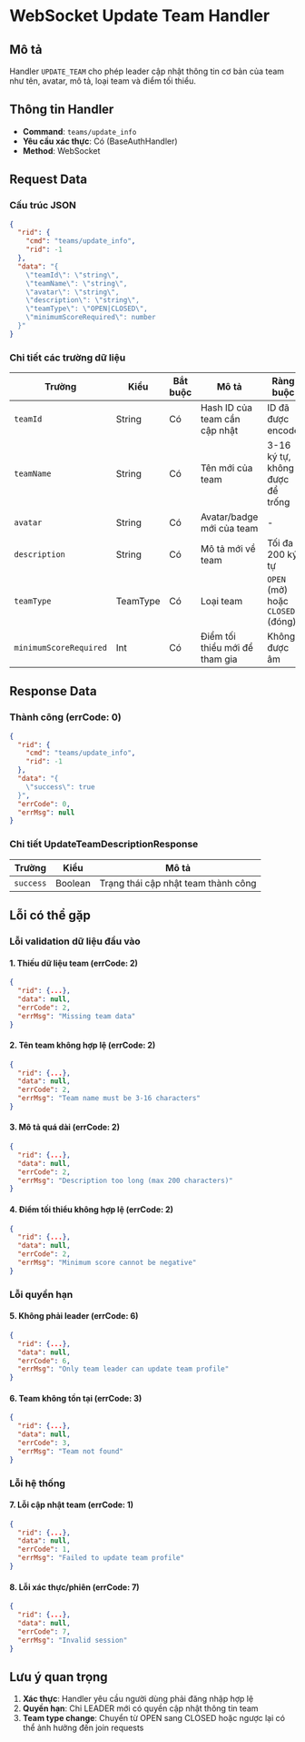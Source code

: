 # WebSocket Update Team Handler

## Mô tả
Handler `UPDATE_TEAM` cho phép leader cập nhật thông tin cơ bản của team như tên, avatar, mô tả, loại team và điểm tối thiểu.

## Thông tin Handler
- **Command**: `teams/update_info`
- **Yêu cầu xác thực**: Có (BaseAuthHandler)
- **Method**: WebSocket

## Request Data

### Cấu trúc JSON
```json
{
  "rid": {
    "cmd": "teams/update_info",
    "rid": -1
  },
  "data": "{
    \"teamId\": \"string\",
    \"teamName\": \"string\",
    \"avatar\": \"string\",
    \"description\": \"string\",
    \"teamType\": \"OPEN|CLOSED\",
    \"minimumScoreRequired\": number
  }"
}
```

### Chi tiết các trường dữ liệu

| Trường | Kiểu | Bắt buộc | Mô tả | Ràng buộc |
|--------|------|----------|-------|-----------|
| `teamId` | String | Có | Hash ID của team cần cập nhật | ID đã được encode |
| `teamName` | String | Có | Tên mới của team | 3-16 ký tự, không được để trống |
| `avatar` | String | Có | Avatar/badge mới của team | - |
| `description` | String | Có | Mô tả mới về team | Tối đa 200 ký tự |
| `teamType` | TeamType | Có | Loại team | `OPEN` (mở) hoặc `CLOSED` (đóng) |
| `minimumScoreRequired` | Int | Có | Điểm tối thiểu mới để tham gia | Không được âm |

## Response Data

### Thành công (errCode: 0)
```json
{
  "rid": {
    "cmd": "teams/update_info",
    "rid": -1
  },
  "data": "{
    \"success\": true
  }",
  "errCode": 0,
  "errMsg": null
}
```

### Chi tiết UpdateTeamDescriptionResponse

| Trường | Kiểu | Mô tả |
|--------|------|-------|
| `success` | Boolean | Trạng thái cập nhật team thành công |

## Lỗi có thể gặp

### Lỗi validation dữ liệu đầu vào

#### 1. Thiếu dữ liệu team (errCode: 2)
```json
{
  "rid": {...},
  "data": null,
  "errCode": 2,
  "errMsg": "Missing team data"
}
```

#### 2. Tên team không hợp lệ (errCode: 2)
```json
{
  "rid": {...},
  "data": null,
  "errCode": 2,
  "errMsg": "Team name must be 3-16 characters"
}
```

#### 3. Mô tả quá dài (errCode: 2)
```json
{
  "rid": {...},
  "data": null,
  "errCode": 2,
  "errMsg": "Description too long (max 200 characters)"
}
```

#### 4. Điểm tối thiểu không hợp lệ (errCode: 2)
```json
{
  "rid": {...},
  "data": null,
  "errCode": 2,
  "errMsg": "Minimum score cannot be negative"
}
```

### Lỗi quyền hạn

#### 5. Không phải leader (errCode: 6)
```json
{
  "rid": {...},
  "data": null,
  "errCode": 6,
  "errMsg": "Only team leader can update team profile"
}
```

#### 6. Team không tồn tại (errCode: 3)
```json
{
  "rid": {...},
  "data": null,
  "errCode": 3,
  "errMsg": "Team not found"
}
```

### Lỗi hệ thống

#### 7. Lỗi cập nhật team (errCode: 1)
```json
{
  "rid": {...},
  "data": null,
  "errCode": 1,
  "errMsg": "Failed to update team profile"
}
```

#### 8. Lỗi xác thực/phiên (errCode: 7)
```json
{
  "rid": {...},
  "data": null,
  "errCode": 7,
  "errMsg": "Invalid session"
}
```

## Lưu ý quan trọng

1. **Xác thực**: Handler yêu cầu người dùng phải đăng nhập hợp lệ
2. **Quyền hạn**: Chỉ LEADER mới có quyền cập nhật thông tin team
3. **Team type change**: Chuyển từ OPEN sang CLOSED hoặc ngược lại có thể ảnh hưởng đến join requests
